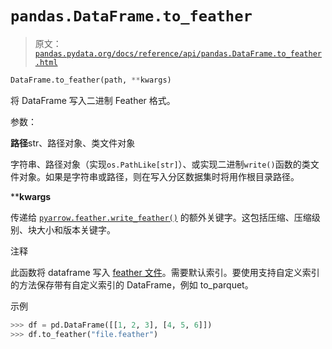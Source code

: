 # `pandas.DataFrame.to_feather`

> 原文：[`pandas.pydata.org/docs/reference/api/pandas.DataFrame.to_feather.html`](https://pandas.pydata.org/docs/reference/api/pandas.DataFrame.to_feather.html)

```py
DataFrame.to_feather(path, **kwargs)
```

将 DataFrame 写入二进制 Feather 格式。

参数：

**路径**str、路径对象、类文件对象

字符串、路径对象（实现`os.PathLike[str]`）、或实现二进制`write()`函数的类文件对象。如果是字符串或路径，则在写入分区数据集时将用作根目录路径。

****kwargs**

传递给 [`pyarrow.feather.write_feather()`](https://arrow.apache.org/docs/python/generated/pyarrow.feather.write_feather.html#pyarrow.feather.write_feather "(在 Apache Arrow v15.0.2 中)") 的额外关键字。这包括压缩、压缩级别、块大小和版本关键字。

注释

此函数将 dataframe 写入 [feather 文件](https://arrow.apache.org/docs/python/feather.html)。需要默认索引。要使用支持自定义索引的方法保存带有自定义索引的 DataFrame，例如 to_parquet。

示例

```py
>>> df = pd.DataFrame([[1, 2, 3], [4, 5, 6]])
>>> df.to_feather("file.feather") 
```
